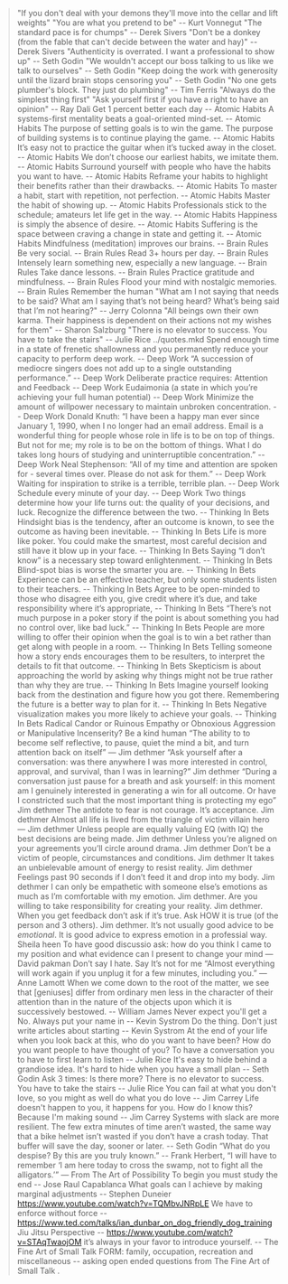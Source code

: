 > "If you don't deal with your demons they'll move into the cellar and lift weights"
> "You are what you pretend to be" -- Kurt Vonnegut
> "The standard pace is for chumps" -- Derek Sivers
> "Don't be a donkey (from the fable that can't decide between the water and hay)" -- Derek Sivers
> "Authenticity is overrated. I want a professional to show up" -- Seth Godin
> "We wouldn't accept our boss talking to us like we talk to ourselves" -- Seth Godin
> "Keep doing the work with generosity until the lizard brain stops censoring you" -- Seth Godin
> "No one gets plumber's block. They just do plumbing" -- Tim Ferris
> "Always do the simplest thing first"
> "Ask yourself first if you have a right to have an opinion" -- Ray Dali
> Get 1 percent better each day -- Atomic Habits
> A systems-first mentality beats a goal-oriented mind-set. -- Atomic Habits
> The purpose of setting goals is to win the game. The purpose of building systems is to continue playing the game. -- Atomic Habits
> It’s easy not to practice the guitar when it’s tucked away in the closet. -- Atomic Habits
> We don’t choose our earliest habits, we imitate them. -- Atomic Habits
> Surround yourself with people who have the habits you want to have. -- Atomic Habits
> Reframe your habits to highlight their benefits rather than their drawbacks. -- Atomic Habits
> To master a habit, start with repetition, not perfection. -- Atomic Habits
> Master the habit of showing up. -- Atomic Habits
> Professionals stick to the schedule; amateurs let life get in the way. -- Atomic Habits
> Happiness is simply the absence of desire. -- Atomic Habits
> Suffering is the space between craving a change in state and getting it. -- Atomic Habits
> Mindfulness (meditation) improves our brains. -- Brain Rules 
> Be very social.  -- Brain Rules
> Read 3+ hours per day.  -- Brain Rules
> Intensely learn something new, especially a new language.  -- Brain Rules
> Take dance lessons.  -- Brain Rules
> Practice gratitude and mindfulness.  -- Brain Rules
> Flood your mind with nostalgic memories.   -- Brain Rules
> Remember the human
> "What am I not saying that needs to be said? What am I saying that’s not being heard? What’s being said that I’m not hearing?" -- Jerry Colonna
> "All beings own their own karma. Their happiness is dependent  on their actions not my wishes for them" -- Sharon Salzburg
> "There is no elevator to success. You have to take the stairs" -- Julie Rice
../quotes.mkd
> Spend enough time in a state of frenetic shallowness and you permanently reduce your capacity to perform deep work. -- Deep Work
> “A succession of mediocre singers does not add up to a single outstanding performance.”  -- Deep Work
> Deliberate practice requires: Attention and Feedback -- Deep Work
> Eudaimonia (a state in which you’re achieving your full human potential) -- Deep Work
> Minimize the amount of willpower necessary to maintain unbroken concentration. -- Deep Work
> Donald Knuth: “I have been a happy man ever since January 1, 1990, when I no longer had an email address. Email is a wonderful thing for people whose role in life is to be on top of things. But not for me; my role is to be on the bottom of things. What I do takes long hours of studying and uninterruptible concentration.” -- Deep Work
> Neal Stephenson: “All of my time and attention are spoken for - several times over. Please do not ask for them.” -- Deep Work
> Waiting for inspiration to strike is a terrible, terrible plan. -- Deep Work
> Schedule every minute of your day. -- Deep Work
> Two things determine how your life turns out: the quality of your decisions, and luck. Recognize the difference between the two. -- Thinking In Bets
> Hindsight bias is the tendency, after an outcome is known, to see the outcome as having been inevitable. -- Thinking In Bets
> Life is more like poker. You could make the smartest, most careful decision and still have it blow up in your face. -- Thinking In Bets
> Saying “I don’t know” is a necessary step toward enlightenment. -- Thinking In Bets
> Blind-spot bias is worse the smarter you are. -- Thinking In Bets
> Experience can be an effective teacher, but only some students listen to their teachers. -- Thinking In Bets
> Agree to be open-minded to those who disagree eith you, give credit where it’s due, and take responsibility where it’s appropriate, -- Thinking In Bets
> “There’s not much purpose in a poker story if the point is about something you had no control over, like bad luck.” -- Thinking In Bets
> People are more willing to offer their opinion when the goal is to win a bet rather than get along with people in a room. -- Thinking In Bets
> Telling someone how a story ends encourages them to be resulters, to interpret the details to fit that outcome. -- Thinking In Bets
> Skepticism is about approaching the world by asking why things might not be true rather than why they are true. -- Thinking In Bets
> Imagine yourself looking back from the destination and figure how you got there.  Remembering the future is a better way to plan for it. -- Thinking In Bets
> Negative visualization makes you more likely to achieve your goals. -- Thinking In Bets
> Radical Candor or Ruinous Empathy or Obnoxious Aggression or Manipulative Incenserity?
> Be a kind human
> “The ability to to become self reflective, to pause, quiet the mind a bit, and turn attention back on itself” — Jim dethmer
> “Ask yourself after a conversation: was there anywhere I was more interested in control, approval, and survival, than I was in learning?” Jim dethmer
> “During a conversation just pause for a breath and ask yourself: in this moment am I genuinely interested in generating a win for all outcome. Or have I constricted such that the most important thing is protecting my ego” Jim dethmer
> The antidote to fear is not courage. It’s acceptance. Jim dethmer
> Almost all life is lived from the triangle of victim villain hero — Jim dethmer 
> Unless people are equally valuing  EQ (with IQ) the best decisions are being made. Jim dethmer
> Unless you’re aligned on your agreements you’ll circle around drama. Jim dethmer
> Don’t be a victim of people, circumstances and conditions. Jim dethmer
> It takes an unbielevable amount of energy to resist reality. Jim dethmer 
> Feelings past 90 seconds if I don’t feed it and drop into my body. Jim dethmer
> I can only be empathetic with someone else’s emotions as much as I’m comfortable with my emotion. Jim dethmer. 
> Are you willing to take responsibility for creating your reality. Jim dethmer. 
> When you get feedback don’t ask if it’s true. Ask HOW it is true (of the person and 3 others). Jim dethmer. 
> It’s not usually good advice to be _emotional_. It is good advice to express emotion in a professial way. Sheila heen 
> To have good discussio ask: how do you think I came to my position and what evidence can I present to change your mind — David pakman 
> Don’t say I hate. Say It’s not for me
> “Almost everything will work again if you unplug it for a few minutes, including you.” — Anne Lamott
> When we come down to the root of the matter, we see that [geniuses] differ from ordinary men less in the character of their attention than in the nature of the objects upon which it is successively bestowed. -- William James
> Never expect you'll get a No. Always put your name in -- Kevin Systrom
> Do the thing. Don't just write articles about starting -- Kevin Systrom
> At the end of your life when you look back at this, who do you want to have been? How do you want people to have thought of you?
> To have a conversation you to have to first learn to listen -- Julie Rice
> It's easy to hide behind a grandiose idea. It's hard to hide when you have a small plan -- Seth Godin
> Ask 3 times: Is there more?
> There is no elevator to success. You have to take the stairs -- Julie Rice
> You can fail at what you don't love, so you might as well do what you do love -- Jim Carrey
> Life doesn't happen to you, it happens for you. How do I know this? Because I'm making sound -- Jim Carrey
> Systems with slack are more resilient. The few extra minutes of time aren’t wasted, the same way that a bike helmet isn’t wasted if you don’t have a crash today. That buffer will save the day, sooner or later. -- Seth Godin
> “What do you despise? By this are you truly known.” -- Frank Herbert,
> “I will have to remember ‘I am here today to cross the swamp, not to fight all the alligators.’” — From The Art of Possibility 
> To begin you must study the end -- Jose Raul Capablanca
> What goals can I achieve by making marginal adjustments -- Stephen Duneier https://www.youtube.com/watch?v=TQMbvJNRpLE
> We have to enforce without force -- https://www.ted.com/talks/ian_dunbar_on_dog_friendly_dog_training
> Jiu Jitsu Perspective -- https://www.youtube.com/watch?v=STAqTwaojOM
> it’s always in your favor to introduce yourself. -- The Fine Art of Small Talk
> FORM: family, occupation, recreation and miscellaneous -- asking open ended questions from The Fine Art of Small Talk
.
